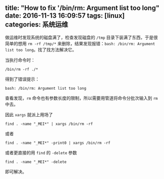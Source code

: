 title: "How to fix '/bin/rm: Argument list too long"
date: 2016-11-13 16:09:57
tags: [linux]
categories: 系统运维
---
做运维时发现系统的磁盘满了，检查发现磁盘的 `/tmp` 目录下装满了东西，于是很简单的想用 `rm -rf /tmp/*` 来删除，结果发现报错：`bash: /bin/rm: Argument list too long`。找了找方法解决它。
<!--more-->

当执行命令时：

```
/bin/rm -rf ./*
```

得到了错误提示：

```
bash: /bin/rm: Argument list too long
```

查看发现，`rm` 命令也有参数长度的限制，所以需要用管道将命令分批次输入到 `rm` 中去。

因此 `xargs` 就派上用场了

```
find . -name "_MEI*" | xargs /bin/rm -rf
```

或者

```
find . -name "_MEI*" -print0 | xargs /bin/rm -rf
```

或者更直接的用 `find` 的 `-delete` 参数

```
find . -name "_MEI*" -delete
```

即可解决。